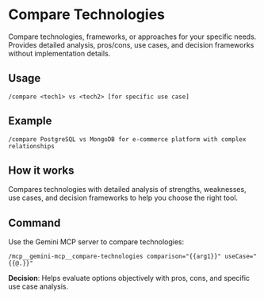 # Compare Technologies

Compare technologies, frameworks, or approaches for your specific needs. Provides detailed analysis, pros/cons, use cases, and decision frameworks without implementation details.

## Usage
`/compare <tech1> vs <tech2> [for specific use case]`

## Example
`/compare PostgreSQL vs MongoDB for e-commerce platform with complex relationships`

## How it works
Compares technologies with detailed analysis of strengths, weaknesses, use cases, and decision frameworks to help you choose the right tool.

## Command
Use the Gemini MCP server to compare technologies:

```
/mcp__gemini-mcp__compare-technologies comparison="{{arg1}}" useCase="{{@.}}"
```

**Decision**: Helps evaluate options objectively with pros, cons, and specific use case analysis.